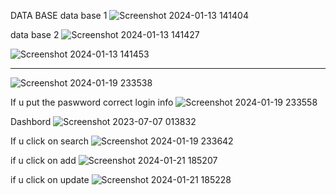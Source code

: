 DATA BASE
data base 1
![Screenshot 2024-01-13 141404](https://github.com/Narayan-Thakare/MVC-INVENTORTY-MANAGEMENT-SWING/assets/113063658/a5723e9f-ed8e-4223-bbaa-371b35a8ef74)

data base 2
![Screenshot 2024-01-13 141427](https://github.com/Narayan-Thakare/MVC-INVENTORTY-MANAGEMENT-SWING/assets/113063658/bb4ee27a-04ad-4c00-ad5d-4fd3cf01fb87)

![Screenshot 2024-01-13 141453](https://github.com/Narayan-Thakare/MVC-INVENTORTY-MANAGEMENT-SWING/assets/113063658/2db09a99-841e-4ae0-86e3-f3e85a36f539)

-----------------------------------------------------------------------------------------------------------------------------------------------------
![Screenshot 2024-01-19 233538](https://github.com/Narayan-Thakare/MVC-INVENTORTY-MANAGEMENT-SWING/assets/113063658/feacdeef-fcdb-4599-bb51-ce228db62332)

If u put the paswword correct login info
![Screenshot 2024-01-19 233558](https://github.com/Narayan-Thakare/MVC-INVENTORTY-MANAGEMENT-SWING/assets/113063658/89bbc7c8-f4b5-4a26-ab11-c0d82003a874)


Dashbord
![Screenshot 2023-07-07 013832](https://github.com/Narayan-Thakare/MVC-INVENTORTY-MANAGEMENT-SWING/assets/113063658/bc03e361-55bd-43a3-9d47-b2cadd5cecaf)

If u click on search
![Screenshot 2024-01-19 233642](https://github.com/Narayan-Thakare/MVC-INVENTORTY-MANAGEMENT-SWING/assets/113063658/564c3df9-7cdc-4141-b597-969792cc9130)


if u click on add
![Screenshot 2024-01-21 185207](https://github.com/Narayan-Thakare/MVC-INVENTORTY-MANAGEMENT-SWING/assets/113063658/8c0a0b6f-6280-44a6-b257-2362b324cbc7)

if u click on update
![Screenshot 2024-01-21 185228](https://github.com/Narayan-Thakare/MVC-INVENTORTY-MANAGEMENT-SWING/assets/113063658/9d83e8a6-3e99-4755-9499-d76148ec2e14)
